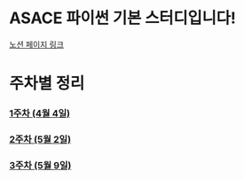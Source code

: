 # ASACE 파이썬 기본 스터디입니다!
[노션 페이지 링크](https://valiant-gerbera-c26.notion.site/ASACE-Python-0db2b2db7f3449d78a66e847d41561d2)

# 주차별 정리
### [1주차 (4월 4일)](https://github.com/cmj-dev/asace_python_basic/blob/main/weekly/1w.ipynb)
### [2주차 (5월 2일)](https://github.com/cmj-dev/asace_python_basic/blob/main/weekly/2w.ipynb)
### [3주차 (5월 9일)](https://github.com/cmj-dev/asace_python_basic/blob/main/weekly/3w.ipynb)